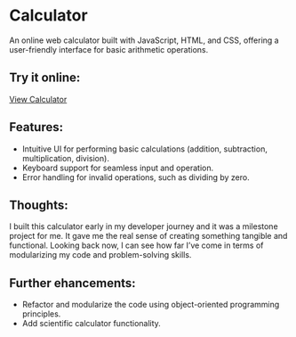 # Calculator
An online web calculator built with JavaScript, HTML, and CSS, offering a user-friendly interface for basic arithmetic operations.

## Try it online:
[View Calculator](https://jerrybach98.github.io/Calculator/)

## Features:
* Intuitive UI for performing basic calculations (addition, subtraction, multiplication, division).
* Keyboard support for seamless input and operation.
* Error handling for invalid operations, such as dividing by zero.

## Thoughts:
I built this calculator early in my developer journey and it was a milestone project for me. It gave me the real sense of creating something tangible and functional. Looking back now, I can see how far I’ve come in terms of modularizing my code and problem-solving skills.

## Further ehancements:
* Refactor and modularize the code using object-oriented programming principles.
* Add scientific calculator functionality.